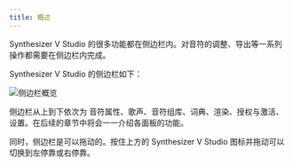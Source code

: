 ```yaml
---
title: 概述
---
```


Synthesizer V Studio 的很多功能都在侧边栏内。对音符的调整、导出等一系列操作都需要在侧边栏内完成。

Synthesizer V Studio 的侧边栏如下：

![侧边栏概览](/docs/main_docs/sidebar/about/1.png)

侧边栏从上到下依次为 音符属性、歌声、音符组库、词典、渲染、授权与激活、设置。在后续的章节中将会一一介绍各面板的功能。

同时，侧边栏是可以拖动的。按住上方的 Synthesizer V Studio 图标并拖动可以切换到左停靠或右停靠。